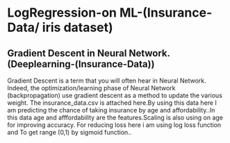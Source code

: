 # LogRegression-on ML-(Insurance-Data/ iris dataset)

## Gradient Descent in Neural Network.(Deeplearning-(Insurance-Data))
 Gradient Descent is a term that you will often hear in Neural Network. Indeed, the optimization/learning phase of Neural Network (backpropagation) use gradient descent as a method to update the various weight.
   The insurance_data.csv is attached here.By using this data here I am predicting the chance of taking insurance by age and affordability..In this data age and afffordability are the features.Scaling is also using on age for improving accuracy. 
    For reducing loss here i am using log loss function and To get range (0,1) by sigmoid function..
    
